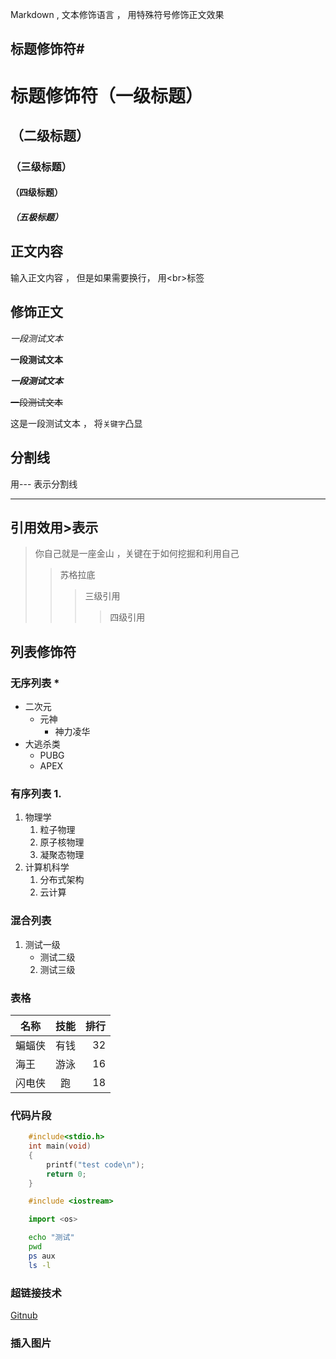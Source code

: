 Markdown , 文本修饰语言 ， 用特殊符号修饰正文效果<br>

## 标题修饰符\#

# 标题修饰符（一级标题）
## （二级标题）
### （三级标题）
#### （四级标题）
##### （五极标题）


## 正文内容
   输入正文内容 ， 但是如果需要换行， 用\<br\>标签

## 修饰正文
   *一段测试文本*

   **一段测试文本**
   
   ***一段测试文本***
   
   ~~一段测试文本~~

   这是一段测试文本 ， 将`关键字`凸显

## 分割线
   
   用\-\-\- 表示分割线

---

## 引用效用\>表示
> 你自己就是一座金山 ，关键在于如何挖掘和利用自己 
>> 苏格拉底
>>> 三级引用
>>>> 四级引用

## 列表修饰符
### 无序列表 \*
* 二次元
  * 元神
    * 神力凌华
* 大逃杀类
  * PUBG
  * APEX

### 有序列表 1.
1. 物理学
   1. 粒子物理
   2. 原子核物理
   3. 凝聚态物理
2. 计算机科学
   1. 分布式架构
   2. 云计算

### 混合列表
1. 测试一级
   * 测试二级
   2. 测试三级

### 表格
名称|技能|排行
--|:--:|--:
蝙蝠侠|有钱|32
海王|游泳|16
闪电侠|跑|18

### 代码片段

```c
	#include<stdio.h>
	int main(void)
	{
		printf("test code\n");
		return 0;
	}
```

```cpp
	#include <iostream>
```

```python
	import <os>
```

```bash
	echo "测试"
	pwd
	ps aux
	ls -l
```

### 超链接技术

[Gitnub](https://www.github.com"点击访问")

### 插入图片
![]()
